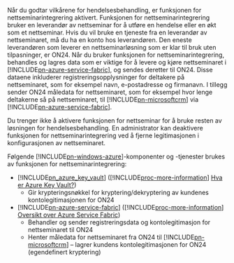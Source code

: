 Når du godtar vilkårene for hendelsesbehandling, er funksjonen for nettseminarintegrering aktivert. Funksjonen for nettseminarintegrering bruker en leverandør av nettseminar for å utføre en hendelse eller en økt som et nettseminar. Hvis du vil bruke en tjeneste fra en leverandør av nettseminaret, må du ha en konto hos leverandøren. Den eneste leverandøren som leverer en nettseminarløsning som er klar til bruk uten tilpasninger, er ON24. Når du bruker funksjonen for nettseminarintegrering, behandles og lagres data som er viktige for å levere og kjøre nettseminaret i [!INCLUDE[pn-azure-service-fabric](../includes/pn-azure-service-fabric.md)], og sendes deretter til ON24. Disse dataene inkluderer registreringsopplysninger for deltakere på nettseminaret, som for eksempel navn, e-postadresse og firmanavn. I tillegg sender ON24 måledata for nettseminaret, som for eksempel hvor lenge deltakerne så på nettseminaret, til [!INCLUDE[pn-microsoftcrm](../includes/pn-microsoftcrm.md)] via [!INCLUDE[pn-azure-service-fabric](../includes/pn-azure-service-fabric.md)].

Du trenger ikke å aktivere funksjonen for nettseminar for å bruke resten av løsningen for hendelsesbehandling. En administrator kan deaktivere funksjonen for nettseminarintegrering ved å fjerne legitimasjonen i konfigurasjonen av nettseminaret.

Følgende [!INCLUDE[pn-windows-azure](../includes/pn-windows-azure.md)]-komponenter og -tjenester brukes av funksjonen for nettseminarintegrering:

- [!INCLUDE[pn_azure_key_vault](../includes/pn_azure_key_vault.md)] ([!INCLUDE[proc-more-information](../includes/proc-more-information.md)] [Hva er Azure Key Vault?](https://docs.microsoft.com/azure/key-vault/key-vault-whatis))
  - Gir krypteringsnøkkel for kryptering/dekryptering av kundenes kontolegitimasjonen for ON24
- [!INCLUDE[pn-azure-service-fabric](../includes/pn-azure-service-fabric.md)] ([!INCLUDE[proc-more-information](../includes/proc-more-information.md)] [Oversikt over Azure Service Fabric](https://docs.microsoft.com/azure/service-fabric/service-fabric-overview))
  - Behandler og sender registreringsdata og kontolegitimasjon for nettseminaret til ON24
  - Henter måledata for nettseminaret fra ON24 til [!INCLUDE[pn-microsoftcrm](../includes/pn-microsoftcrm.md)] – lagrer kundens kontolegitimasjonen for ON24 (egendefinert kryptering)